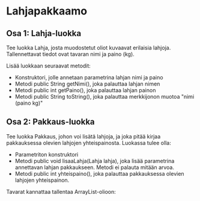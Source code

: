 # Lahjapakkaamo

## Osa 1: Lahja-luokka

Tee luokka Lahja, josta muodostetut oliot kuvaavat erilaisia lahjoja. Tallennettavat tiedot ovat tavaran nimi ja paino (kg).

Lisää luokkaan seuraavat metodit:

 -   Konstruktori, jolle annetaan parametrina lahjan nimi ja paino
 -   Metodi public String getNimi(), joka palauttaa lahjan nimen
 -   Metodi public int getPaino(), joka palauttaa lahjan painon
 -   Metodi public String toString(), joka palauttaa merkkijonon muotoa "nimi (paino kg)"
 
## Osa 2: Pakkaus-luokka

Tee luokka Pakkaus, johon voi lisätä lahjoja, ja joka pitää kirjaa pakkauksessa olevien lahjojen yhteispainosta. Luokassa tulee olla:

- Parametriton konstruktori
- Metodi public void lisaaLahja(Lahja lahja), joka lisää parametrina annettavan lahjan pakkaukseen. Metodi ei palauta mitään arvoa.
- Metodi public int yhteispaino(), joka palauttaa pakkauksessa olevien lahjojen yhteispainon.

Tavarat kannattaa tallentaa ArrayList-olioon:
